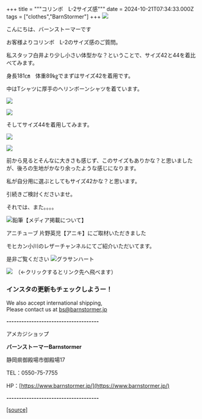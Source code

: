 +++
title = """コリンボ　L-2サイズ感"""
date = 2024-10-21T07:34:33.000Z
tags = ["clothes","BarnStormer"]
+++
[![](https://stat.ameba.jp/user_images/20231023/16/barnstormer-go/b2/03/p/o0420015015354743273.png)](https://ameblo.jp/barnstormer-go/entry-12825670498.html)

こんにちは、バーンストーマーです

お客様よりコリンボ　L-2のサイズ感のご質問。

私スタッフ白井より少し小さい体型かな？ということで、サイズ42と44を着比べてみます。

身長181㎝　体重89㎏でまずはサイズ42を着用です。

中はTシャツに厚手のヘリンボーンシャツを着ています。

[![](https://stat.ameba.jp/user_images/20241021/16/barnstormer-go/89/ef/j/o0466070015500588092.jpg)](https://stat.ameba.jp/user_images/20241021/16/barnstormer-go/89/ef/j/o0466070015500588092.jpg)

[![](https://stat.ameba.jp/user_images/20241021/16/barnstormer-go/86/b1/j/o0466070015500588094.jpg)](https://stat.ameba.jp/user_images/20241021/16/barnstormer-go/86/b1/j/o0466070015500588094.jpg)

そしてサイズ44を着用してみます。

[![](https://stat.ameba.jp/user_images/20241021/16/barnstormer-go/8a/f9/j/o0466070015500588095.jpg)](https://stat.ameba.jp/user_images/20241021/16/barnstormer-go/8a/f9/j/o0466070015500588095.jpg)

[![](https://stat.ameba.jp/user_images/20241021/16/barnstormer-go/e1/67/j/o0466070015500588098.jpg)](https://stat.ameba.jp/user_images/20241021/16/barnstormer-go/e1/67/j/o0466070015500588098.jpg)

前から見るとそんなに大きさも感じず、このサイズもありかな？と思いましたが、後ろの生地がかなり余ったような感じになります。

私が自分用に選ぶとしてもサイズ42かな？と思います。

引続きご検討くださいませ。

それでは、また。。。。

![鉛筆](https://stat100.ameba.jp/blog/ucs/img/char/char3/519.png)【メディア掲載について】

アニチューブ 片野英児【アニキ】にご取材いただきました

モヒカン小川のレザーチャンネルにてご紹介いただいてます。

是非ご覧ください ![グラサンハート](https://stat100.ameba.jp/blog/ucs/img/char/char3/148.png)

[![](https://stat.ameba.jp/user_images/20230412/16/barnstormer-go/6a/23/p/o0108010815269242493.png)](https://www.instagram.com/barnstormer_daily/)　（←クリックするとリンク先へ飛べます）

### インスタの更新もチェックしようー！

We also accept international shipping,  
Please contact us at bs@barnstormer.jp

**\-------------------------------------**

アメカジショップ

**バーンストーマーBarnstormer**

静岡県御殿場市御殿場17

TEL：0550-75-7755

HP：[https://www.barnstormer.jp/](https://www.barnstormer.jp/)

**\-------------------------------------**

[[source]](https://ameblo.jp/barnstormer-go/entry-12872098632.html)
